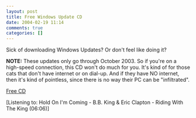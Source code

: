 ```yaml
---
layout: post
title: Free Windows Update CD
date: 2004-02-19 11:14
comments: true
categories: []
---
```

Sick of downloading Windows Updates? Or don't feel like doing it?

<b>NOTE:</b> These updates only go through October 2003. So if you're on a high-speed connection, this CD won't do much for you. It's kind of for those cats that don't have internet or on dial-up. And if they have NO internet, then it's kind of pointless, since there is no way their PC can be "infiltrated".

<a href="http://www.microsoft.com/security/protect/cd/order.asp">Free CD</a>

<div class="media">[Listening to: Hold On I'm Coming - B.B. King & Eric Clapton - Riding With The King (06:06)]</div>
